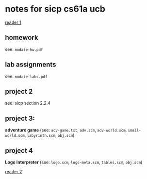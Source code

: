 # notes for sicp cs61a ucb

[reader 1](https://inst.eecs.berkeley.edu//~cs61a/reader/vol1.html)

## homework

see: `nodate-hw.pdf`

## lab assignments

see: `nodate-labs.pdf`

## project 2

see: sicp section 2.2.4

## project 3:

**adventure game** (see: `adv-game.txt`, `adv.scm`, `adv-world.scm`, `small-world.scm`, `labyrinth.scm`, `obj.scm`)

## project 4

**Logo Interpreter** (see: `logo.scm`, `logo-meta.scm`, `tables.scm`, `obj.scm`)

[reader 2](https://inst.eecs.berkeley.edu//~cs61a/reader/vol2.html)


